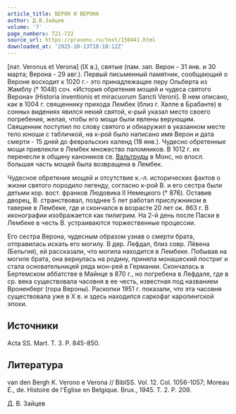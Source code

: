 ```yaml
---
article_title: ВЕРОН И ВЕРОНА
author: Д.В.Зайцев
volume: '7'
page_numbers: 721-722
source_url: https://pravenc.ru/text/150441.html
downloaded_at: '2025-10-13T10:18:12Z'
---
```


[лат. Veronus et Verona] (IX в.), святые (пам. зап. Верон - 31 янв. и 30 марта; Верона - 29 авг.). Первый письменный памятник, сообщающий о Вероне восходит к 1020 г.- это принадлежащее перу Ольберта из Жамблу († 1048) соч. «История обретения мощей и чудеса святого Верона» (Historia inventionis et miracuorum Sancti Veroni). В нем описано, как в 1004 г. священнику прихода Лембек (близ г. Халле в Брабанте) в сонных видениях явился некий святой, к-рый указал место своего погребения, желая, чтобы его мощи были явлены верующим. Священник поступил по слову святого и обнаружил в указанном месте тело юноши с табличкой, на к-рой было написано имя Верон и дата смерти - 15 дней до февральских календ (18 янв.). Чудесно обретенные мощи привлекли в Лембек множество паломников. В 1012 г. их перенесли в общину каноников св. [Вальтруды](https://pravenc.ru/text/Вальтруды.html) в Монс, но впосл. большая часть мощей была возвращена в Лембек.

Чудесное обретение мощей и отсутствие к.-л. исторических фактов о жизни святого породило легенду, согласно к-рой В. и его сестра были детьми кор. вост. франков Людовика II Немецкого († 876). Оставив дворец, В. странствовал, позднее 5 лет работал прислужником в таверне в Лембеке, где и скончался в возрасте 20 лет ок. 863 г. В иконографии изображается как пилигрим. На 2-й день после Пасхи в Лембеке в честь В. устраиваются торжественные процессии.

Его сестра Верона, чудесным образом узнав о смерти брата, отправилась искать его могилу. В дер. Лефдал, близ совр. Лёвена (Бельгия), ей рассказали, что могила находится в Лембеке. Побывав на могиле брата, она вернулась на родину, приняла монашеский постриг и стала основательницей ряда мон-рей в Германии. Скончалась в Бертемском аббатстве в Майнце в 870 г., но погребена в Лефдале, где в ср. века существовала часовня в ее честь, известная под названием Вроненберг (гора Вероны). Раскопки 1951 г. показали, что эта часовня существовала уже в X в. и здесь находился саркофаг каролингской эпохи.

## Источники

Acta SS. Mart. T. 3. P. 845-850.

## Литература

van den Bergh K. Verono e Verona // BiblSS. Vol. 12. Col. 1056-1057; Moreau É., de. Histoire de l'Église en Belgique. Brux., 1945. T. 2. P. 209.

Д. В. Зайцев
